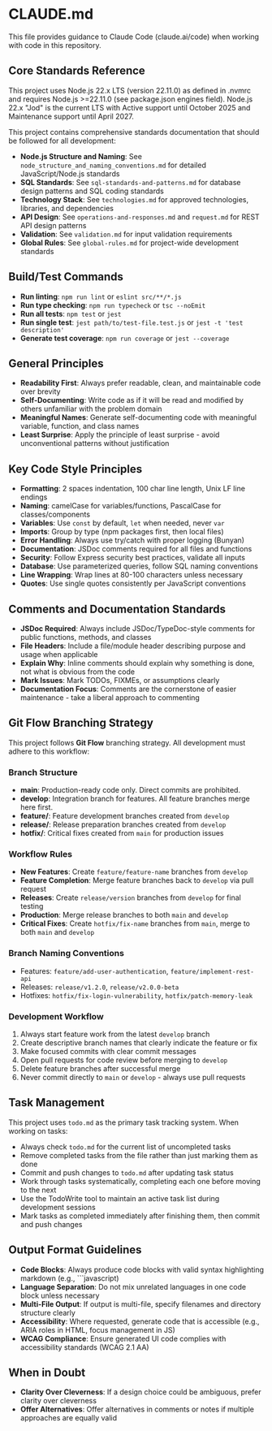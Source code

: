 # CLAUDE.md

This file provides guidance to Claude Code (claude.ai/code) when working with code in this repository.

## Core Standards Reference

This project uses Node.js 22.x LTS (version 22.11.0) as defined in .nvmrc and requires Node.js >=22.11.0 (see
package.json engines field). Node.js 22.x "Jod" is the current LTS with Active support until October 2025 and
Maintenance support until April 2027.

This project contains comprehensive standards documentation that should be followed for all development:

- **Node.js Structure and Naming**: See `node_structure_and_naming_conventions.md` for detailed JavaScript/Node.js standards
- **SQL Standards**: See `sql-standards-and-patterns.md` for database design patterns and SQL coding standards
- **Technology Stack**: See `technologies.md` for approved technologies, libraries, and dependencies
- **API Design**: See `operations-and-responses.md` and `request.md` for REST API design patterns
- **Validation**: See `validation.md` for input validation requirements
- **Global Rules**: See `global-rules.md` for project-wide development standards

## Build/Test Commands

- **Run linting**: `npm run lint` or `eslint src/**/*.js`
- **Run type checking**: `npm run typecheck` or `tsc --noEmit`
- **Run all tests**: `npm test` or `jest`
- **Run single test**: `jest path/to/test-file.test.js` or `jest -t 'test description'`
- **Generate test coverage**: `npm run coverage` or `jest --coverage`

## General Principles

- **Readability First**: Always prefer readable, clean, and maintainable code over brevity
- **Self-Documenting**: Write code as if it will be read and modified by others unfamiliar with the problem domain
- **Meaningful Names**: Generate self-documenting code with meaningful variable, function, and class names
- **Least Surprise**: Apply the principle of least surprise - avoid unconventional patterns without justification

## Key Code Style Principles

- **Formatting**: 2 spaces indentation, 100 char line length, Unix LF line endings
- **Naming**: camelCase for variables/functions, PascalCase for classes/components
- **Variables**: Use `const` by default, `let` when needed, never `var`
- **Imports**: Group by type (npm packages first, then local files)
- **Error Handling**: Always use try/catch with proper logging (Bunyan)
- **Documentation**: JSDoc comments required for all files and functions
- **Security**: Follow Express security best practices, validate all inputs
- **Database**: Use parameterized queries, follow SQL naming conventions
- **Line Wrapping**: Wrap lines at 80-100 characters unless necessary
- **Quotes**: Use single quotes consistently per JavaScript conventions

## Comments and Documentation Standards

- **JSDoc Required**: Always include JSDoc/TypeDoc-style comments for public functions, methods, and classes
- **File Headers**: Include a file/module header describing purpose and usage when applicable
- **Explain Why**: Inline comments should explain why something is done, not what is obvious from the code
- **Mark Issues**: Mark TODOs, FIXMEs, or assumptions clearly
- **Documentation Focus**: Comments are the cornerstone of easier maintenance - take a liberal approach to commenting

## Git Flow Branching Strategy

This project follows **Git Flow** branching strategy. All development must adhere to this workflow:

### Branch Structure

- **main**: Production-ready code only. Direct commits are prohibited.
- **develop**: Integration branch for features. All feature branches merge here first.
- **feature/**: Feature development branches created from `develop`
- **release/**: Release preparation branches created from `develop`
- **hotfix/**: Critical fixes created from `main` for production issues

### Workflow Rules

- **New Features**: Create `feature/feature-name` branches from `develop`
- **Feature Completion**: Merge feature branches back to `develop` via pull request
- **Releases**: Create `release/version` branches from `develop` for final testing
- **Production**: Merge release branches to both `main` and `develop`
- **Critical Fixes**: Create `hotfix/fix-name` branches from `main`, merge to both `main` and `develop`

### Branch Naming Conventions

- Features: `feature/add-user-authentication`, `feature/implement-rest-api`
- Releases: `release/v1.2.0`, `release/v2.0.0-beta`
- Hotfixes: `hotfix/fix-login-vulnerability`, `hotfix/patch-memory-leak`

### Development Workflow

1. Always start feature work from the latest `develop` branch
2. Create descriptive branch names that clearly indicate the feature or fix
3. Make focused commits with clear commit messages
4. Open pull requests for code review before merging to `develop`
5. Delete feature branches after successful merge
6. Never commit directly to `main` or `develop` - always use pull requests

## Task Management

This project uses `todo.md` as the primary task tracking system. When working on tasks:

- Always check `todo.md` for the current list of uncompleted tasks
- Remove completed tasks from the file rather than just marking them as done
- Commit and push changes to `todo.md` after updating task status
- Work through tasks systematically, completing each one before moving to the next
- Use the TodoWrite tool to maintain an active task list during development sessions
- Mark tasks as completed immediately after finishing them, then commit and push changes

## Output Format Guidelines

- **Code Blocks**: Always produce code blocks with valid syntax highlighting markdown (e.g., ```javascript)
- **Language Separation**: Do not mix unrelated languages in one code block unless necessary
- **Multi-File Output**: If output is multi-file, specify filenames and directory structure clearly
- **Accessibility**: Where requested, generate code that is accessible (e.g., ARIA roles in HTML, focus management in JS)
- **WCAG Compliance**: Ensure generated UI code complies with accessibility standards (WCAG 2.1 AA)

## When in Doubt

- **Clarity Over Cleverness**: If a design choice could be ambiguous, prefer clarity over cleverness
- **Offer Alternatives**: Offer alternatives in comments or notes if multiple approaches are equally valid
